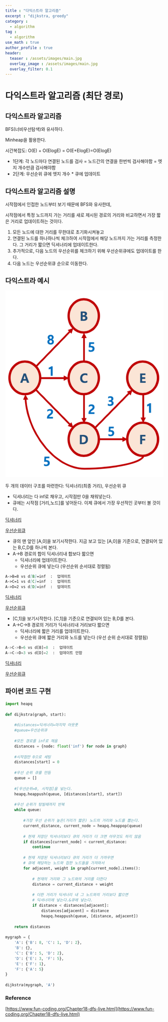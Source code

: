```yaml
---
title : "다익스트라 알고리즘"
excerpt : "dijkstra, greedy"
category :
  - algorithm
tag :
  - algorithm
use_math : true
author_profile : true
header:
  teaser : /assets/images/main.jpg
  overlay_image : /assets/images/main.jpg
  overlay_filter: 0.1
---
```


# 다익스트라 알고리즘 (최단 경로)

## 다익스트라 알고리즘

BFS(너비우선탐색)와 유사하다.

Minheap을 활용한다.

시간복잡도: O(E) + O(ElogE) = O(E+ElogE)=O(ElogE)

- 1단계: 각 노드마다 연결된 노드를 검사 = 노드간의 연결을 한번씩 검사해야함 = 엣지 개수만큼 검사해야함
- 2단계: 우선순위 큐에 엣지 개수 * 큐에 업데이트

## 다익스트라 알고리즘 설명

시작점에서 인접한 노드부터 보기 때문에 BFS와 유사한데,

시작점에서 특정 노드까지 가는 거리를 새로 제시된 경로의 거리와 비교하면서 가장 짧은 거리로 업데이트하는 것이다. 

1. 모든 노드에 대한 거리를 무한대로 초기화시켜놓고
2. 연결된 노드를 하나하나씩 체크하여 시작점에서 해당 노드까지 가는 거리를 측정한다. 그 거리가 짧으면 딕셔너리에 업데이트한다.
3. 추가적으로, 다음 노드의 우선순위를 체크하기 위해 우선순위큐에도 업데이트를 한다. 
4. 다음 노드는 우선순위큐 순으로 이동한다. 

## 다익스트라 예시

![/assets/img/algorithm/di.png](/assets/img/algorithm/di.png)

두 개의 데이터 구조를 마련한다: 딕셔너리(최종 거리), 우선순위 큐

- 딕셔너리는 다 inf로 채우고, 시작점만 0을 채워넣는다.
- 큐에는 시작점 [거리,노드]를 넣어둔다. 이제 큐에서 가장 우선적인 곳부터 볼 것이다.

[딕셔너리](https://www.notion.so/3908b190eabf484090ea440bfed07437)

[우선순위큐](https://www.notion.so/8bf5c97fbd7846288103c8e479894e42)

- 큐의 맨 앞인 [A,0]을 보기시작한다. 지금 보고 있는 [A,0]을 기준으로, 연결되어 있는 B,C,D를 하나씩 본다.
- A→B 경로의 합이 딕셔너리내 합보다 짧으면
    - 딕셔너리에 업데이트한다.
    - 우선순위 큐에 넣는다 (우선순위 순서대로 정렬됨)

```markdown
A->B=8 vs d[B]=inf  :  업데이트
A->C=1 vs d[C]=inf  :  업데이트
A->D=2 vs d[D]=inf  :  업데이트
```

[딕셔너리](https://www.notion.so/7e52c0ec693a4551bf53bcc08a43f110)

[우선순위큐](https://www.notion.so/4770073dcc364c599ef08388cf462a82)

- [C,1]을 보기시작한다. [C,1]을 기준으로 연결되어 있는 B,D를 본다.
- A→C→B 경로의 거리가 딕셔너리내 거리보다 짧으면
    - 딕셔너리에 짧은 거리를 업데이트한다.
    - 우선순위 큐에 짧은 거리와 노드를 넣는다 (우선 순위 순서대로 정렬됨)

```python
A->C->B=6 vs d[B]=8  :  업데이트
A->C->D=3 vs d[D]=2  :  업데이트 안함
```

[딕셔너리](https://www.notion.so/3672c4e28ab247e08217fbfbd7ff8704)

[우선순위큐](https://www.notion.so/a88a175415d44bd580b0d5ea17ea1373)

## 파이썬 코드 구현

```python
import heapq

def dijkstra(graph, start):
    
    #distances=딕셔너리=마지막 아웃풋
    #queue=우선순위큐
    
    #모든 경로를 inf로 채움
    distances = {node: float('inf') for node in graph}
    
    #시작점만 0으로 세팅
    distances[start] = 0
    
    #우선 순위 큐를 만듬
    queue = []
    
    #[우선순위=0, 시작점]을 넣는다.
    heapq.heappush(queue, [distances[start], start])
    
    #우선 순위가 텅빌때까지 반복
    while queue:
        
        #가장 우선 순위가 높은(거리가 짧은) 노드의 거리와 노드를 뽑는다.
        current_distance, current_node = heapq.heappop(queue)
        
        # 현재 저장단 익셔너리보다 큐의 거리가 더 크면 아무것도 하지 않음
        if distances[current_node] < current_distance:
            continue
            
        # 현재 저장된 딕셔너리보다 큐의 거리가 더 가까우면
        # 큐에 해당하는 노드와 접한 노드들을 가져와서
        for adjacent, weight in graph[current_node].items():
            
            # 현재의 거리와 그 노드와의 거리를 더한다
            distance = current_distance + weight
            
            # 더한 거리가 딕셔너리 내 그 노드와의 거리보다 짧으면 
            # 딕셔너리에 넣는다.&큐에 넣는다.
            if distance < distances[adjacent]:
                distances[adjacent] = distance
                heapq.heappush(queue, [distance, adjacent])
                
    return distances

mygraph = {
    'A': {'B': 8, 'C': 1, 'D': 2},
    'B': {},
    'C': {'B': 5, 'D': 2},
    'D': {'E': 3, 'F': 5},
    'E': {'F': 1},
    'F': {'A': 5}
}

dijkstra(mygraph, 'A')
```

### Reference

[https://www.fun-coding.org/Chapter18-dfs-live.html](https://www.fun-coding.org/Chapter18-dfs-live.html)
